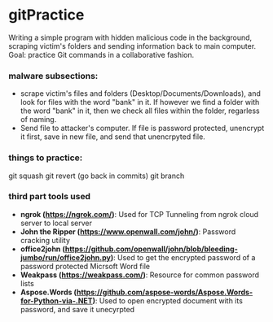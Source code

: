 # gitPractice
Writing a simple program with hidden malicious code in the background, scraping victim's folders and sending information back to main computer. Goal: practice Git commands in a collaborative fashion.

### malware subsections:
- scrape victim's files and folders (Desktop/Documents/Downloads), and look for files with the word "bank" in it. If however we find a folder with the word "bank" in it, then we check all files within the folder, regarless of naming.
- Send file to attacker's computer. If file is password protected, unencrypt it first, save in new file, and send that unencrpyted file. 

### things to practice:
git squash
git revert (go back in commits)
git branch

### third part tools used
- **ngrok (https://ngrok.com/)**: Used for TCP Tunneling from ngrok cloud server to local server
- **John the Ripper (https://www.openwall.com/john/)**: Password cracking utility
- **office2john (https://github.com/openwall/john/blob/bleeding-jumbo/run/office2john.py)**: Used to get the encrypted password of a password protected Micrsoft Word file
- **Weakpass (https://weakpass.com/)**: Resource for common password lists
- **Aspose.Words (https://github.com/aspose-words/Aspose.Words-for-Python-via-.NET)**: Used to open encrypted document with its password, and save it unecyrpted
